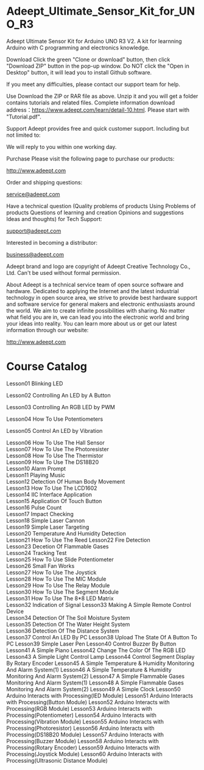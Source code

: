 # Adeept_Ultimate_Sensor_Kit_for_UNO_R3

Adeept Ultimate Sensor Kit for Arduino UNO R3 V2. A kit for learnning Arduino with C programming and electronics knowledge.

Download Click the green "Clone or download" button, then click "Download ZIP" button in the pop-up window. Do NOT click the "Open in Desktop" button, it will lead you to install Github software.

If you meet any difficulties, please contact our support team for help.

Use Download the ZIP or RAR file as above. Unzip it and you will get a folder contains tutorials and related files. Complete information download address：https://www.adeept.com/learn/detail-10.html. Please start with "Tutorial.pdf".

Support Adeept provides free and quick customer support. Including but not limited to:

We will reply to you within one working day.

Purchase Please visit the following page to purchase our products:

http://www.adeept.com

Order and shipping questions:

service@adeept.com

Have a technical question (Quality problems of products Using Problems of products Questions of learning and creation Opinions and suggestions Ideas and thoughts) for Tech Support:

support@adeept.com

Interested in becoming a distributor:

business@adeept.com

Adeept brand and logo are copyright of Adeept Creative Technology Co., Ltd. Can't be used without formal permission.

About Adeept is a technical service team of open source software and hardware. Dedicated to applying the Internet and the latest industrial technology in open source area, we strive to provide best hardware support and software service for general makers and electronic enthusiasts around the world. We aim to create infinite possibilities with sharing. No matter what field you are in, we can lead you into the electronic world and bring your ideas into reality. You can learn more about us or get our latest information through our website:

http://www.adeept.com

# Course Catalog

Lesson01   Blinking LED  

Lesson02   Controlling An LED by A Button	 

Lesson03   Controlling An RGB LED by PWM	

Lesson04   How To Use Potentiometers	 

Lesson05   Control An LED by Vibration	 

Lesson06   How To Use The Hall Sensor	  
Lesson07   How To Use The Photoresister	 
Lesson08   How To Use The Thermistor	 
Lesson09   How To Use The DS18B20 	 
Lesson10   Alarm Prompt	 
Lesson11   Playing Music	 
Lesson12   Detection Of Human Body Movement	 
Lesson13   How To Use The LCD1602	 
Lesson14   IIC Interface Application	 
Lesson15   Application Of Touch Button	 
Lesson16   Pulse Count	 
Lesson17   Impact Checking	 
Lesson18   Simple Laser Cannon	 
Lesson19   Simple Laser Targeting	 
Lesson20   Temperature And Humidity Detection	 
Lesson21   How To Use The Reed 
Lesson22   Fire Detection	 
Lesson23   Decetion Of Flammable Gases  
Lesson24   Tracking Test	  
Lesson25   How To Use Slide Potentiometer	 
Lesson26   Small Fan Works	 
Lesson27   How To Use The Joystick 	 
Lesson28   How To Use The MIC Module	  
Lesson29   How To Use The Relay Module	 
Lesson30   How To Use The Segment Module  
Lesson31   How To Use The 8*8 LED Matrix	 
Lesson32   Indication of Signal 
Lesson33   Making A Simple Remote Control Device  
Lesson34   Detection Of The Soil Moisture System	 
Lesson35   Detection Of The Water Height System	 
Lesson36   Detection Of The Distance System  
Lesson37   Control An LED By PC
Lesson38   Upload The State Of A Button To PC
Lesson39   Simple Laser Pen
Lesson40   Control Buzzer By Button
Lesson41   A Simple Piano
Lesson42   Change The Color Of The RGB LED
Lesson43   A Simple Light Control Lamp
Lesson44   Control Segment Display By Rotary Encoder
Lesson45   A Simple Temperature & Humidity Monitoring And Alarm System(1)
Lesson46   A Simple Temperature & Humidity Monitoring And Alarm System(2)
Lesson47   A Simple Flammable Gases Monitoring And Alarm System(1)
Lesson48   A Simple Flammable Gases Monitoring And Alarm System(2)
Lesson49   A Simple Clock
Lesson50   Arduino Interacts with Processing(lED Module) 
Lesson51   Arduino Interacts with Processing(Button Module) 
Lesson52   Arduino Interacts with Processing(RGB Module) 
Lesson53   Arduino Interacts with Processing(Potentiometer)
Lesson54   Arduino Interacts with Processing(Vibration Module)
Lesson55   Arduino Interacts with Processing(Photoresistor)
Lesson56   Arduino Interacts with Processing(DS18B20 Module)
Lesson57   Arduino Interacts with Processing(Buzzer Module)
Lesson58   Arduino Interacts with Processing(Rotary Encoder)
Lesson59   Arduino Interacts with Processing(Joystick Module)
Lesson60   Arduino Interacts with Processing(Ultrasonic Distance Module)
